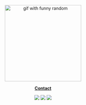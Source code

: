 <div align="center">
<img height="250" src="https://i.imgur.com/1INYrlX.gif" alt="gif with funny random" />
</div>

<p align="center">
<b><a href="https://www.linkedin.com/in/leonardo-carvalho-0988471b3/"> Contact</a></b>
</p>

 <p align="center"> 
 <img src="https://img.shields.io/badge/typescript%20-%23007ACC.svg?&style=for-the-badge&logo=typescript&logoColor=white"/>
 <img src="https://img.shields.io/badge/lua-%232C2D72.svg?&style=for-the-badge&logo=lua&logoColor=white"/>
 <img src="https://img.shields.io/badge/go-%2300ADD8.svg?&style=for-the-badge&logo=go&logoColor=white" />
</p>
